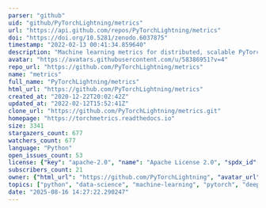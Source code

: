 ```yaml
---
parser: "github"
uid: "github/PyTorchLightning/metrics"
url: "https://api.github.com/repos/PyTorchLightning/metrics"
doi: "https://doi.org/10.5281/zenodo.6037875"
timestamp: "2022-02-13 00:41:34.859640"
description: "Machine learning metrics for distributed, scalable PyTorch applications."
avatar: "https://avatars.githubusercontent.com/u/58386951?v=4"
repo_url: "https://github.com/PyTorchLightning/metrics"
name: "metrics"
full_name: "PyTorchLightning/metrics"
html_url: "https://github.com/PyTorchLightning/metrics"
created_at: "2020-12-22T20:02:42Z"
updated_at: "2022-02-12T15:52:41Z"
clone_url: "https://github.com/PyTorchLightning/metrics.git"
homepage: "https://torchmetrics.readthedocs.io"
size: 3341
stargazers_count: 677
watchers_count: 677
language: "Python"
open_issues_count: 53
license: {"key": "apache-2.0", "name": "Apache License 2.0", "spdx_id": "Apache-2.0", "url": "https://api.github.com/licenses/apache-2.0", "node_id": "MDc6TGljZW5zZTI="}
subscribers_count: 21
owner: {"html_url": "https://github.com/PyTorchLightning", "avatar_url": "https://avatars.githubusercontent.com/u/58386951?v=4", "login": "PyTorchLightning", "type": "Organization"}
topics: ["python", "data-science", "machine-learning", "pytorch", "deep-learning", "metrics", "analyses"]
date: "2025-08-16 14:27:22.290247"
---
```

